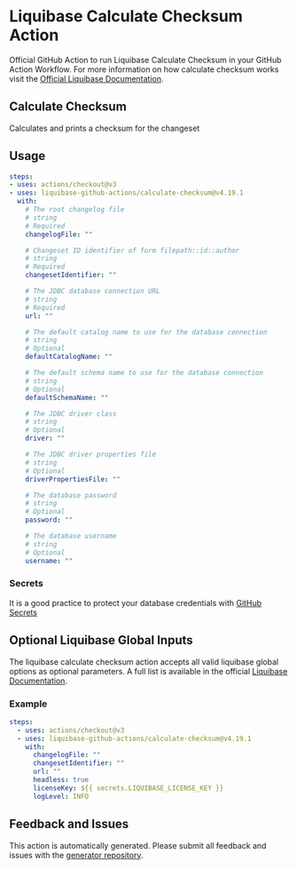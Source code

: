 # Liquibase Calculate Checksum Action
Official GitHub Action to run Liquibase Calculate Checksum in your GitHub Action Workflow. For more information on how calculate checksum works visit the [Official Liquibase Documentation](https://docs.liquibase.com/commands/home.html).
## Calculate Checksum
Calculates and prints a checksum for the changeset
## Usage
```yaml
steps:
- uses: actions/checkout@v3
- uses: liquibase-github-actions/calculate-checksum@v4.19.1
  with:
    # The root changelog file
    # string
    # Required
    changelogFile: ""

    # Changeset ID identifier of form filepath::id::author
    # string
    # Required
    changesetIdentifier: ""

    # The JDBC database connection URL
    # string
    # Required
    url: ""

    # The default catalog name to use for the database connection
    # string
    # Optional
    defaultCatalogName: ""

    # The default schema name to use for the database connection
    # string
    # Optional
    defaultSchemaName: ""

    # The JDBC driver class
    # string
    # Optional
    driver: ""

    # The JDBC driver properties file
    # string
    # Optional
    driverPropertiesFile: ""

    # The database password
    # string
    # Optional
    password: ""

    # The database username
    # string
    # Optional
    username: ""

```

### Secrets
It is a good practice to protect your database credentials with [GitHub Secrets](https://docs.github.com/en/actions/security-guides/encrypted-secrets)

## Optional Liquibase Global Inputs
The liquibase calculate checksum action accepts all valid liquibase global options as optional parameters. A full list is available in the official [Liquibase Documentation](https://docs.liquibase.com/parameters/command-parameters.html).

### Example
```yaml
steps:
  - uses: actions/checkout@v3
  - uses: liquibase-github-actions/calculate-checksum@v4.19.1
    with:
      changelogFile: ""
      changesetIdentifier: ""
      url: ""
      headless: true
      licenseKey: ${{ secrets.LIQUIBASE_LICENSE_KEY }}
      logLevel: INFO
```

## Feedback and Issues
This action is automatically generated. Please submit all feedback and issues with the [generator repository](https://github.com/liquibase/github-action-generator/issues).
